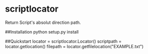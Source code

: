 # scriptlocator
Return Script's absolut direction path.

##Installation
python setup.py install

##Quickstart
locator = scriptlocator.Locator()
scriptpath = locator.getlocation()
filepath = locator.getfilelocation("EXAMPLE.txt")
